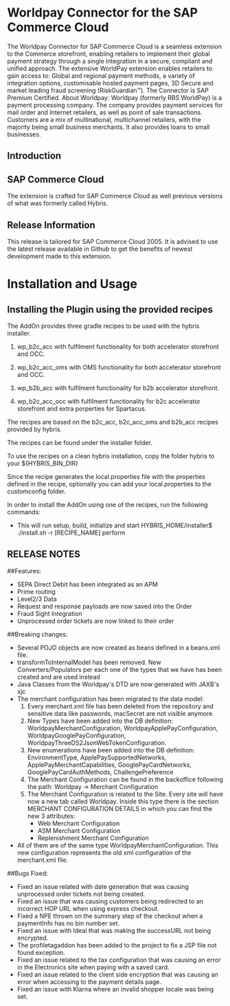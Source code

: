 # Worldpay Connector for the SAP Commerce Cloud

The Worldpay Connector for SAP Commerce Cloud is a seamless extension to the Commerce storefront, enabling retailers to implement their global payment strategy through a single integration in a secure, compliant and unified approach. The extensive WorldPay extension enables retailers to gain access to: Global and regional payment methods, a variety of integration options, customisable hosted payment pages, 3D Secure and market leading fraud screening (RiskGuardian™).
The Connector is SAP Premium Certified.
About Worldpay: Worldpay (formerly RBS WorldPay) is a payment processing company. The company provides payment services for mail order and Internet retailers, as well as point of sale transactions. Customers are a mix of multinational, multichannel retailers, with the majority being small business merchants. It also provides loans to small businesses.

## Introduction
## SAP Commerce Cloud
The extension is crafted for SAP Commerce Cloud as well previous versions of what was formerly called Hybris.

## Release Information
This release is tailored for SAP Commerce Cloud 2005. It is advised to use the latest release available in Github to get the benefits of newest development made to this extension.

# Installation and Usage

## Installing the Plugin using the provided recipes

The AddOn provides three gradle recipes to be used with the hybris installer.

1. wp_b2c_acc with fulfilment functionality for both accelerator storefront and OCC.

2. wp_b2c_acc_oms with OMS functionality for both accelerator storefront and OCC.

3. wp_b2b_acc with fulfilment functionality for b2b accelerator storefront.

4. wp_b2c_acc_occ with fulfilment functionality for b2c accelerator storefront and extra porperties for Spartacus.

The recipes are based on the b2c_acc, b2c_acc_oms and b2b_acc recipes provided by hybris.

The recipes can be found under the installer folder.

To use the recipes on a clean hybris installation, copy the folder hybris to your ${HYBRIS_BIN_DIR}

Since the recipe generates the local.properties file with the properties defined in the recipe, optionally you can add your local.properties to the customconfig folder.

In order to install the AddOn using one of the recipes, run the following commands:
- This will run setup, build, initialize and start
HYBRIS_HOME/installer$ ./install.sh -r [RECIPE_NAME] perform

## RELEASE NOTES
##Features:
- SEPA Direct Debit has been integrated as an APM
- Prime routing
- Level2/3 Data
- Request and response payloads are now saved into the Order
- Fraud Sight Integration
- Unprocessed order tickets are now linked to their order

##Breaking changes:
- Several POJO objects are now created as beans defined in a beans.xml file. 
- transformToInternalModel has been removed. New Converters/Populators  per each one of the types that we have has been created and are used instead
- Java Classes from the Worldpay's DTD are now generated with JAXB's xjc
- The merchant configuration has been migrated to the data model:
	1. Every merchant.xml file has been deleted from the repository and sensitive data like passwords, macSecret are not visible anymore.
	2. New Types have been added into the DB definition: WorldpayMerchantConfiguration, WorldpayApplePayConfiguration, WorldpayGooglePayConfiguration, WorldpayThreeDS2JsonWebTokenConfiguration.
	3. New enumerations have been added into the DB definition: EnvironmentType, ApplePaySupportedNetworks, ApplePayMerchantCapabilities, GooglePayCardNetworks, GooglePayCardAuthMethods, ChallengePreference
	4. The Merchant Configuration can be found in the backoffice following the path: Worldpay → Merchant Configuration
	5. The Merchant Configuration is related to the Site. Every site will have now a new tab called Worldpay. Inside this type there is the section MERCHANT CONFIGURATION DETAILS in which you can find the new 3 attributes:
		- Web Merchant Configuration
		- ASM Merchant Configuration
		- Replenishment Merchant Configuration
- All of them are of the same type WorldpayMerchantConfiguration. This new configuration represents the old xml configuration of the merchant.xml file.

##Bugs Fixed: 
- Fixed an issue related with date generation that was causing unprocessed order tickets not being created.
- Fixed an issue that was causing customers being redirected to an incorrect HOP URL when using express checkout.
- Fixed a NPE thrown on the summary step of the checkout when a paymentInfo has no bin number set.
- Fixed an issue with Ideal that was making the successURL not being encrypted.
- The profiletagaddon has been added to the project to fix a JSP file not found exception.
- Fixed an issue related to the tax configuration that was causing an error in the Electronics site when paying with a saved card.
- Fixed an issue related to the client side encryption that was causing an error when accessing to the payment details page.
- Fixed an issue with Klarna where an invalid shopper locale was being set.

